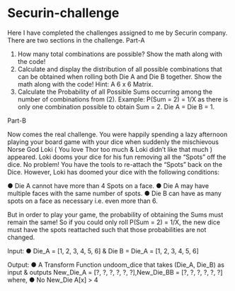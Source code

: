 # Securin-challenge
Here I have completed the challenges assigned to me by Securin company.
There are two sections in the challenge.
Part-A

1. How many total combinations are possible? Show the math along with the code!
2. Calculate and display the distribution of all possible combinations that can be
obtained when rolling both Die A and Die B together. Show the math along with
the code!
Hint: A 6 x 6 Matrix.
3. Calculate the Probability of all Possible Sums occurring among the number of
combinations from (2).
Example: P(Sum = 2) = 1/X as there is only one combination possible to obtain
Sum = 2. Die A = Die B = 1.

Part-B

Now comes the real challenge. You were happily spending a lazy afternoon playing 
your board game with your dice when suddenly the mischievous Norse God Loki ( You
love Thor too much & Loki didn’t like that much ) appeared.
Loki dooms your dice for his fun removing all the “Spots” off the dice.
No problem! You have the tools to re-attach the “Spots” back on the Dice.
However, Loki has doomed your dice with the following conditions:

● Die A cannot have more than 4 Spots on a face.
● Die A may have multiple faces with the same number of spots.
● Die B can have as many spots on a face as necessary i.e. even more than 6.

But in order to play your game, the probability of obtaining the Sums must remain the
same!
So if you could only roll P(Sum = 2) = 1/X, the new dice must have the spots reattached
such that those probabilities are not changed.

Input:
● Die_A = [1, 2, 3, 4, 5, 6] & Die B = Die_A = [1, 2, 3, 4, 5, 6]

Output:
● A Transform Function undoom_dice that takes (Die_A, Die_B) as input &
outputs New_Die_A = [?, ?, ?, ?, ?, ?],New_Die_BB = [?, ?,
?, ?, ?, ?] where,
● No New_Die A[x] > 4
